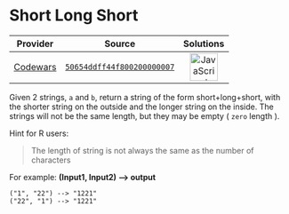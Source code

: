 [_metadata_:generated]: - "true"

# Short Long Short

<!-- INFO TABLE BEGIN -->

| Provider                                        | Source                                                                               | Solutions                                                                                                                                                    |
| :---------------------------------------------: | :----------------------------------------------------------------------------------: | :----------------------------------------------------------------------------------------------------------------------------------------------------------: |
| [Codewars](../../../docs/providers/Codewars.md) | [`50654ddff44f800200000007`](https://www.codewars.com/kata/50654ddff44f800200000007) | [<img src="https://res.cloudinary.com/rascaltwo/image/upload/v1631924076/javascript_ehszr7.svg" alt="JavaScript" title="JavaScript" width="50" />](solve.js) |

<!-- INFO TABLE END -->

Given 2 strings, `a` and `b`, return a string of the form short+long+short, with the shorter string on the outside
and the longer string on the inside. The strings will not be the same length, but they may be empty ( `zero` length ).

Hint for R users:
<blockquote>The length of string is not always the same as the number of characters</blockquote>

For example: **(Input1, Input2) --> output**

```
("1", "22") --> "1221"
("22", "1") --> "1221"
```

